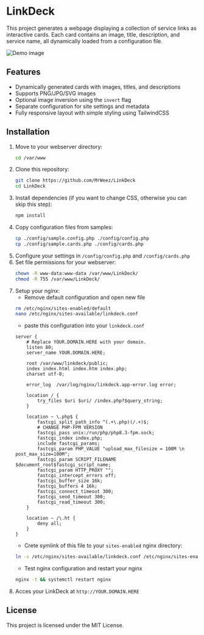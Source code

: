 # LinkDeck

This project generates a webpage displaying a collection of service links as interactive cards. Each card contains an image, title, description, and service name, all dynamically loaded from a configuration file.

![Demo image](https://cdn.mrweez.dev/public/Screenshot%20from%202025-02-26%2005-48-44.png)

## Features

- Dynamically generated cards with images, titles, and descriptions
- Supports PNG/JPG/SVG images
- Optional image inversion using the `invert` flag
- Separate configuration for site settings and metadata
- Fully responsive layout with simple styling using TailwindCSS

## Installation

1. Move to your webserver directory:
   ```sh
   cd /var/www
   ```
2. Clone this repository:
   ```sh
   git clone https://github.com/MrWeez/LinkDeck
   cd LinkDeck
   ```
3. Install dependencies (if you want to change CSS, otherwise you can skip this step):
   ```sh
   npm install
   ```
4. Copy configuration files from samples:
   ```sh
   cp ./config/sample.config.php ./config/config.php
   cp ./config/sample.cards.php ./config/cards.php
   ```
5. Configure your settings in `/config/config.php` and `/config/cards.php`
6. Set file permissions for your webserver:
   ```sh
   chown -R www-data:www-data /var/www/LinkDeck/
   chmod -R 755 /var/www/LinkDeck/
   ```
7. Setup your nginx:
   - Remove default configuration and open new file
   ```sh
   rm /etc/nginx/sites-enabled/default
   nano /etc/nginx/sites-available/linkdeck.conf
   ```
   - paste this configuration into your `linkdeck.conf`
   ```nginx
   server {
       # Replace YOUR.DOMAIN.HERE with your domain.
       listen 80;
       server_name YOUR.DOMAIN.HERE;

       root /var/www/linkdeck/public;
       index index.html index.htm index.php;
       charset utf-8;

       error_log  /var/log/nginx/linkdeck.app-error.log error;

       location / {
           try_files $uri $uri/ /index.php?$query_string;
       }
 
       location ~ \.php$ {
           fastcgi_split_path_info ^(.+\.php)(/.+)$;
           # CHANGE PHP-FPM VERSION
           fastcgi_pass unix:/run/php/php8.3-fpm.sock;
           fastcgi_index index.php;
           include fastcgi_params;
           fastcgi_param PHP_VALUE "upload_max_filesize = 100M \n post_max_size=100M";
           fastcgi_param SCRIPT_FILENAME $document_root$fastcgi_script_name;
           fastcgi_param HTTP_PROXY "";
           fastcgi_intercept_errors off;
           fastcgi_buffer_size 16k;
           fastcgi_buffers 4 16k;
           fastcgi_connect_timeout 300;
           fastcgi_send_timeout 300;
           fastcgi_read_timeout 300;
       }
 
       location ~ /\.ht {
           deny all;
       }
   }
   ```
   - Crete symlink of this file to your `sites-enabled` nginx directory:
   ```sh
   ln -s /etc/nginx/sites-available/linkdeck.conf /etc/nginx/sites-enabled/linkdeck.conf
   ```
   - Test nginx configuration and restart your nginx
   ```sh
   nginx -t && systemctl restart nginx
   ```
8. Acces your LinkDeck at `http://YOUR.DOMAIN.HERE`

## License

This project is licensed under the MIT License.
